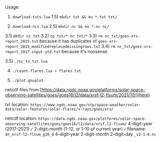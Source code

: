 Usage:

1) `download-txts.lua`
1.5) `mkdir txt && mv *.txt txt/`

2) `download-ncs.lua`
2.5) `mkdir nc && mv *.nc nc/`

3.1) `mkdir nc_txt`
3.2) `cp txt/* nc_txt/*`
3.3) `rm nc_txt/goes-xrs-report_2015.txt`	 because it has duplicates of `goes-xrs-report_2015_modifiedreplacedmissingrows.txt`
3.4) `rm nc_txt/goes-xrs-report_2017-input-ytd.txt` because it's nonsense

3.5) `./nc_to_txt.lua`

4) `./count-flares.lua > flares.txt`

5) `./plot.gnuplot`

netcdf files from [https://data.ngdc.noaa.gov/platforms/solar-space-observing-satellites/goes/goes16/l2/data/xrsf-l2-flsum/2021/10/](here)

txt location:
`https://www.ngdc.noaa.gov/stp/space-weather/solar-data/solar-features/solar-flares/x-rays/goes/xrs/`

netcdf location:
`https://data.ngdc.noaa.gov/platforms/solar-space-observing-satellites/goes/goes16/l2/data/xrsf-l2-flsum/` 4-digit-year (2017-2021) `/` 2-digit-month (1-12, or 1-10 of current year) `/`
filename:
`dn_xrsf-l2-flsum_g16_d` 4-digit-year 2-digit-month 2-digit-day `_v2-1-0.nc`
